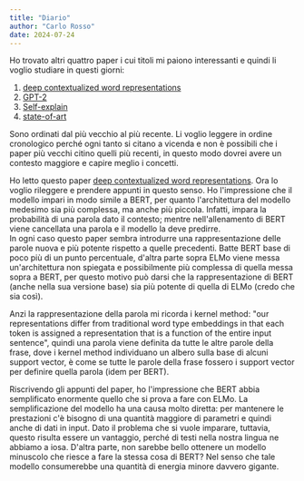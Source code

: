 ```yaml
---
title: "Diario"
author: "Carlo Rosso"
date: 2024-07-24
---
```


Ho trovato altri quattro paper i cui titoli mi paiono interessanti e quindi li
voglio studiare in questi giorni:
1. [deep contextualized word representations](https://paperswithcode.com/paper/deep-contextualized-word-representations)
1. [GPT-2](https://paperswithcode.com/paper/an-algorithm-for-routing-capsules-in-all)
1. [Self-explain](https://paperswithcode.com/paper/self-explaining-structures-improve-nlp-models)
1. [state-of-art](https://paperswithcode.com/paper/an-algorithm-for-routing-vectors-in-sequences)

Sono ordinati dal più vecchio al più recente. Li voglio leggere in ordine
cronologico perché ogni tanto si citano a vicenda e non è possibili che i paper
più vecchi citino quelli più recenti, in questo modo dovrei avere un contesto
maggiore e capire meglio i concetti.  

Ho letto questo paper [deep contextualized word representations](https://paperswithcode.com/paper/deep-contextualized-word-representations).
Ora lo voglio rileggere e prendere appunti in questo senso. Ho l'impressione che
il modello impari in modo simile a BERT, per quanto l'architettura del modello
medesimo sia più complessa, ma anche più piccola. Infatti, impara la probabilità
di una parola dato il contesto; mentre nell'allenamento di BERT viene cancellata
una parola e il modello la deve predirre.  
In ogni caso questo paper sembra introdurre una rappresentazione delle parole
nuova e più potente rispetto a quelle precedenti. Batte BERT base di poco più di
un punto percentuale, d'altra parte sopra ELMo viene messa un'architettura non
spiegata e possibilmente più complessa di quella messa sopra a BERT, per questo
motivo può darsi che la rappresentazione di BERT (anche nella sua versione base)
sia più potente di quella di ELMo (credo che sia così).  

Anzi la rappresentazione della parola mi ricorda i kernel method: "our
representations differ from traditional word type embeddings in that each token
is assigned a representation that is a function of the entire input sentence",
quindi una parola viene definita da tutte le altre parole della frase, dove i
kernel method individuano un albero sulla base di alcuni support vector, è come
se tutte le parole della frase fossero i support vector per definire quella
parola (idem per BERT).  

Riscrivendo gli appunti del paper, ho l'impressione che BERT abbia semplificato
enormente quello che si prova a fare con ELMo. La semplificazione del modello ha
una causa molto diretta: per mantenere le prestazioni c'è bisogno di una
quantità maggiore di parametri e quindi anche di dati in input. Dato il problema
che si vuole imparare, tuttavia, questo risulta essere un vantaggio, perché di
testi nella nostra lingua ne abbiamo a iosa. D'altra parte, non sarebbe bello
ottenere un modello minuscolo che riesce a fare la stessa cosa di BERT? Nel
senso che tale modello consumerebbe una quantità di energia minore davvero
gigante.
